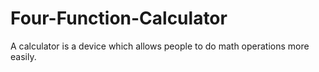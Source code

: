 # Four-Function-Calculator
A calculator is a device which allows people to do math operations more easily.
